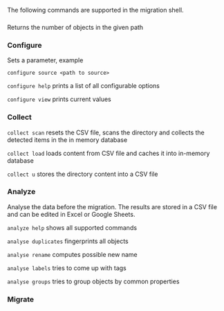 The following commands are supported in the migration shell. 



### 
Returns the number of objects in the given path




### Configure
Sets a parameter, example 

```configure source <path to source>```

```configure help``` prints a list of all configurable options

```configure view``` prints current values

### Collect
```collect scan``` resets the CSV file, scans the directory and collects the detected items in the in memory database

```collect load``` loads content from CSV file and caches it into in-memory database

```collect u``` stores the directory content into a CSV file

 

### Analyze
Analyse the data before the migration. The results are stored in a CSV file and can be edited in Excel or Google Sheets. 

```analyze help``` shows all supported commands

```analyse duplicates``` fingerprints all objects

```analyse rename``` computes possible new name  

```analyse labels``` tries to come up with tags

```analyse groups``` tries to group objects by common properties

### Migrate
